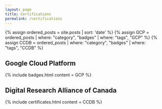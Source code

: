 ```yaml
---
layout: page
title: Certifications
permalink: /certifications
---
```

<!-- Posts preprocessing -->
{% assign ordered_posts = site.posts | sort: 'date' %}
{% assign GCP = ordered_posts | where: "category", "badges" | where: "tags", "GCP" %}
{% assign CCDB = ordered_posts | where: "category", "badges" | where: "tags", "CCDB" %}

## Google Cloud Platform
{% include badges.html content = GCP %}

## Digital Research Alliance of Canada
{% include certificates.html content = CCDB %}

<script type="text/javascript" async src="//cdn.credly.com/assets/utilities/embed.js"></script>